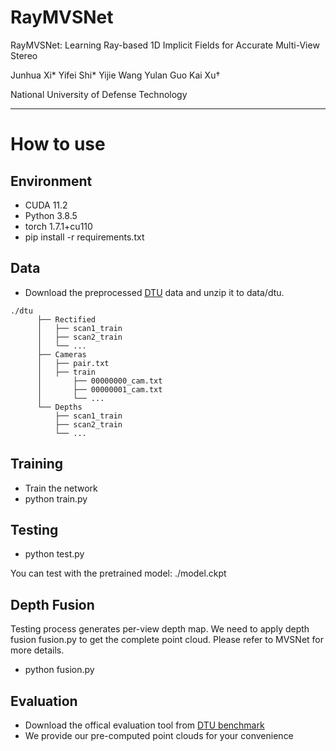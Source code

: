 RayMVSNet
===
RayMVSNet: Learning Ray-based 1D Implicit Fields for Accurate Multi-View Stereo

Junhua Xi* Yifei Shi* Yijie Wang Yulan Guo Kai Xu†

National University of Defense Technology

---

# How to use

## Environment
* CUDA 11.2
* Python 3.8.5
* torch 1.7.1+cu110
* pip install -r requirements.txt

## Data
* Download the preprocessed [DTU](https://drive.google.com/file/d/1Mfx1oDoAzPbiqfseD8r02czPaNjUoUMJ/view) data and unzip it to data/dtu.
``` 
./dtu  
      ├── Rectified                 
      │   ├── scan1_train       
      │   ├── scan2_train       
      │   └── ...                
      ├── Cameras
      │   ├── pair.txt   
      │   ├── train   
      │       ├── 00000000_cam.txt   
      │       ├── 00000001_cam.txt   
      │       └── ...  
      └── Depths         
          ├── scan1_train   
          ├── scan2_train    
          └── ... 
```     
## Training
* Train the network
* python train.py

## Testing
* python test.py

You can test with the pretrained model:  ./model.ckpt

## Depth Fusion

Testing process generates per-view depth map. We need to apply depth fusion fusion.py to get the complete point cloud. Please refer to MVSNet for more details.
* python fusion.py

## Evaluation
* Download the offical evaluation tool from [DTU benchmark](http://roboimagedata.compute.dtu.dk/?page_id=36)
* We provide our pre-computed point clouds for your convenience
